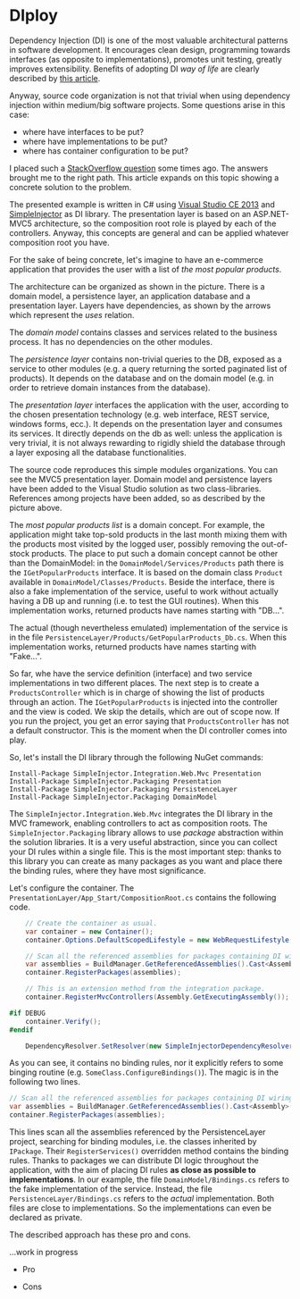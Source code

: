 # DIploy

Dependency Injection (DI) is one of the most valuable architectural patterns in software development. It encourages clean design, programming towards interfaces (as opposite to implementations), promotes unit testing, greatly improves extensibility. Benefits of adopting DI *way of life* are clearly described by [this article](http://kozmic.net/2012/10/23/ioc-container-solves-a-problem-you-might-not-have-but-its-a-nice-problem-to-have/).

Anyway, source code organization is not that trivial when using dependency injection within medium/big software projects. Some questions arise in this case:
 * where have interfaces to be put?
 * where have implementations to be put?
 * where has container configuration to be put?

I placed such a [StackOverflow question](http://stackoverflow.com/questions/36386467/where-dependency-injection-registrations-have-to-be-put) some times ago. The answers brought me to the right path. This article expands on this topic showing a concrete solution to the problem.

The presented example is written in C# using [Visual Studio CE 2013](https://www.visualstudio.com/it/vs/community/) and [SimpleInjector](https://simpleinjector.org/index.html) as DI library. The presentation layer is based on an ASP.NET-MVC5 architecture, so the composition root role is played by each of the controllers. Anyway, this concepts are general and can be applied whatever composition root you have.

For the sake of being concrete, let's imagine to have an e-commerce application that provides the user with a list of *the most popular products*.

The architecture can be organized as shown in the picture. There is a domain model, a persistence layer, an application database and a presentation layer. Layers have dependencies, as shown by the arrows which represent the *uses* relation.

The *domain model* contains classes and services related to the business process. It has no dependencies on the other modules.

The *persistence layer* contains non-trivial queries to the DB, exposed as a service to other modules (e.g. a query returning the sorted paginated list of products). It depends on the database and on the domain model (e.g. in order to retrieve domain instances from the database).

The *presentation layer* interfaces the application with the user, according to the chosen presentation technology (e.g. web interface, REST service, windows forms, ecc.). It depends on the presentation layer and consumes its services. It directly depends on the db as well: unless the application is very trivial, it is not always rewarding to rigidly shield the database through a layer exposing all the database functionalities.

The source code reproduces this simple modules organizations. You can see the MVC5 presentation layer. Domain model and persistence layers have been added to the Visual Studio solution as two class-libraries. References among projects have been added, so as described by the picture above.

The *most popular products list* is a domain concept. For example, the application might take top-sold products in the last month mixing them with the products most visited by the logged user, possibly removing the out-of-stock products. The place to put such a domain concept cannot be other than the DomainModel: in the `DomainModel/Services/Products` path there is the `IGetPopularProducts` interface. It is based on the domain class `Product` available in `DomainModel/Classes/Products`. Beside the interface, there is also a fake implementation of the service, useful to work without actually having a DB up and running (i.e. to test the GUI routines). When this implementation works, returned products have names starting with "DB...".

The actual (though nevertheless emulated) implementation of the service is in the file `PersistenceLayer/Products/GetPopularProducts_Db.cs`. When this implementation works, returned products have names starting with "Fake...".

So far, whe have the service definition (interface) and two service implementations in two different places. The next step is to create a `ProductsController` which is in charge of showing the list of products through an action. The `IGetPopularProducts` is injected into the controller and the view is coded. We skip the details, which are out of scope now. If you run the project, you get an error saying that `ProductsController` has not a default constructor. This is the moment when the DI controller comes into play.

So, let's install the DI library through the following NuGet commands:

```NuGet
Install-Package SimpleInjector.Integration.Web.Mvc Presentation
Install-Package SimpleInjector.Packaging Presentation
Install-Package SimpleInjector.Packaging PersistenceLayer
Install-Package SimpleInjector.Packaging DomainModel
```

The `SimpleInjector.Integration.Web.Mvc` integrates the DI library in the MVC framework, enabling controllers to act as composition roots. The `SimpleInjector.Packaging` library allows to use *package* abstraction within the solution libraries. It is a very useful abstraction, since you can collect your DI rules within a single file. This is the most important step: thanks to this library you can create as many packages as you want and place there the binding rules, where they have most significance.

Let's configure the container. The `PresentationLayer/App_Start/CompositionRoot.cs` contains the following code.

```C#
	// Create the container as usual.
    var container = new Container();
    container.Options.DefaultScopedLifestyle = new WebRequestLifestyle();

    // Scan all the referenced assemblies for packages containing DI wiring rules
    var assemblies = BuildManager.GetReferencedAssemblies().Cast<Assembly>();
    container.RegisterPackages(assemblies);

    // This is an extension method from the integration package.
    container.RegisterMvcControllers(Assembly.GetExecutingAssembly());

#if DEBUG
    container.Verify();
#endif

    DependencyResolver.SetResolver(new SimpleInjectorDependencyResolver(container));
```

As you can see, it contains no binding rules, nor it explicitly refers to some binging routine (e.g. `SomeClass.ConfigureBindings()`). The magic is in the following two lines.

```C#
// Scan all the referenced assemblies for packages containing DI wiring rules
var assemblies = BuildManager.GetReferencedAssemblies().Cast<Assembly>();
container.RegisterPackages(assemblies);
```

This lines scan all the assemblies referenced by the PersistenceLayer project, searching for binding modules, i.e. the classes inherited by ``IPackage``. Their ``RegisterServices()`` overridden method contains the binding rules. Thanks to packages we can distribute DI logic throughout the application, with the aim of placing DI rules **as close as possible to implementations**. In our example, the file `DomainModel/Bindings.cs` refers to the fake implementation of the service. Instead, the file `PersistenceLayer/Bindings.cs` refers to the *actual* implementation. Both files are close to implementations. So the implementations can even be declared as private.

The described approach has these pro and cons.

...work in progress

* Pro

* Cons